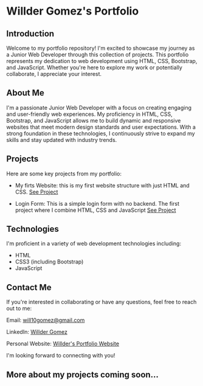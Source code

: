 # Willder Gomez's Portfolio

## Introduction

Welcome to my portfolio repository! I'm excited to showcase my journey as a Junior Web Developer through this collection of projects. This portfolio represents my dedication to web development using HTML, CSS, Bootstrap, and JavaScript. Whether you're here to explore my work or potentially collaborate, I appreciate your interest.

## About Me

I'm a passionate Junior Web Developer with a focus on creating engaging and user-friendly web experiences. My proficiency in HTML, CSS, Bootstrap, and JavaScript allows me to build dynamic and responsive websites that meet modern design standards and user expectations. With a strong foundation in these technologies, I continuously strive to expand my skills and stay updated with industry trends.

## Projects
Here are some key projects from my portfolio:

* My firts Website: this is my first website structure with just HTML and CSS.
[See Project](https://willgomez22.github.io/website-structure/)

* Login Form: This is a simple login form with no backend. The first project where I combine HTML, CSS and JavaScript
[See Project](https://willgomez22.github.io/login-form/)

## Technologies
I'm proficient in a variety of web development technologies including:

* HTML
* CSS3 (including Bootstrap)
* JavaScript

## Contact Me
If you're interested in collaborating or have any questions, feel free to reach out to me:

Email: will10gomez@gmail.com

LinkedIn: <a href="https://www.linkedin.com/in/willder-gomez-3322902b4/" target="_blank">Willder Gomez</a>

Personal Website: <a href="https://willgomez22.github.io/html-portfolio/" target="_blank">Willder's Portfolio Website</a>

I'm looking forward to connecting with you!

## More about my projects coming soon...